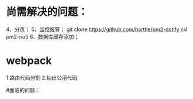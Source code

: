 # 尚需解决的问题：
4、分页；
5、监控报警；
git clone https://github.com/harttle/pm2-notify cd pm2-noti
6、数据库缓存添加；

# webpack
1.路由代码分割
2.抽出公用代码

#面临的问题：





